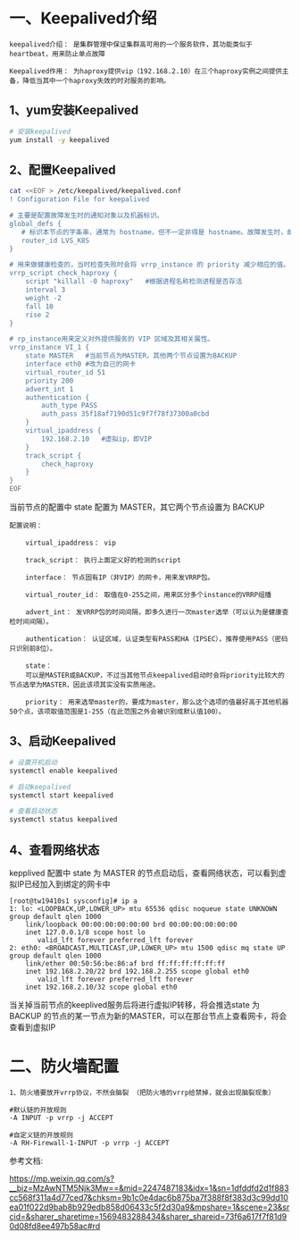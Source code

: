 # 一、Keepalived介绍

    keepalived介绍： 是集群管理中保证集群高可用的一个服务软件，其功能类似于heartbeat，用来防止单点故障

    Keepalived作用： 为haproxy提供vip（192.168.2.10）在三个haproxy实例之间提供主备，降低当其中一个haproxy失效的时对服务的影响。
    
## 1、yum安装Keepalived
```bash
# 安装keepalived
yum install -y keepalived
```

## 2、配置Keepalived
```bash
cat <<EOF > /etc/keepalived/keepalived.conf
! Configuration File for keepalived

# 主要是配置故障发生时的通知对象以及机器标识。
global_defs {
   # 标识本节点的字条串，通常为 hostname，但不一定非得是 hostname。故障发生时，邮件通知会用到。
   router_id LVS_K8S
}

# 用来做健康检查的，当时检查失败时会将 vrrp_instance 的 priority 减少相应的值。
vrrp_script check_haproxy {
    script "killall -0 haproxy"   #根据进程名称检测进程是否存活
    interval 3
    weight -2
    fall 10
    rise 2
}

# rp_instance用来定义对外提供服务的 VIP 区域及其相关属性。
vrrp_instance VI_1 {
    state MASTER   #当前节点为MASTER，其他两个节点设置为BACKUP
    interface eth0 #改为自己的网卡
    virtual_router_id 51
    priority 200
    advert_int 1
    authentication {
        auth_type PASS
        auth_pass 35f18af7190d51c9f7f78f37300a0cbd
    }
    virtual_ipaddress {
        192.168.2.10   #虚拟ip，即VIP
    }
    track_script {
        check_haproxy
    }
}
EOF
```
当前节点的配置中 state 配置为 MASTER，其它两个节点设置为 BACKUP
```
配置说明：

    virtual_ipaddress： vip

    track_script： 执行上面定义好的检测的script

    interface： 节点固有IP（非VIP）的网卡，用来发VRRP包。

    virtual_router_id： 取值在0-255之间，用来区分多个instance的VRRP组播

    advert_int： 发VRRP包的时间间隔，即多久进行一次master选举（可以认为是健康查检时间间隔）。

    authentication： 认证区域，认证类型有PASS和HA（IPSEC），推荐使用PASS（密码只识别前8位）。

    state：
    可以是MASTER或BACKUP，不过当其他节点keepalived启动时会将priority比较大的节点选举为MASTER，因此该项其实没有实质用途。

    priority： 用来选举master的，要成为master，那么这个选项的值最好高于其他机器50个点，该项取值范围是1-255（在此范围之外会被识别成默认值100）。
```

## 3、启动Keepalived

```bash
# 设置开机启动
systemctl enable keepalived

# 启动keepalived
systemctl start keepalived

# 查看启动状态
systemctl status keepalived
```

## 4、查看网络状态

kepplived 配置中 state 为 MASTER 的节点启动后，查看网络状态，可以看到虚拟IP已经加入到绑定的网卡中
```
[root@tw19410s1 sysconfig]# ip a
1: lo: <LOOPBACK,UP,LOWER_UP> mtu 65536 qdisc noqueue state UNKNOWN group default qlen 1000
    link/loopback 00:00:00:00:00:00 brd 00:00:00:00:00:00
    inet 127.0.0.1/8 scope host lo
       valid_lft forever preferred_lft forever
2: eth0: <BROADCAST,MULTICAST,UP,LOWER_UP> mtu 1500 qdisc mq state UP group default qlen 1000
    link/ether 00:50:56:be:86:af brd ff:ff:ff:ff:ff:ff
    inet 192.168.2.20/22 brd 192.168.2.255 scope global eth0
       valid_lft forever preferred_lft forever
    inet 192.168.2.10/32 scope global eth0
```

当关掉当前节点的keeplived服务后将进行虚拟IP转移，将会推选state 为 BACKUP 的节点的某一节点为新的MASTER，可以在那台节点上查看网卡，将会查看到虚拟IP


# 二、防火墙配置

```
1、防火墙要放开vrrp协议，不然会脑裂 （把防火墙的vrrp给禁掉，就会出现脑裂现象）

#默认链的开放规则
-A INPUT -p vrrp -j ACCEPT

#自定义链的开放规则
-A RH-Firewall-1-INPUT -p vrrp -j ACCEPT 
```


参考文档:

https://mp.weixin.qq.com/s?__biz=MzAwNTM5Njk3Mw==&mid=2247487183&idx=1&sn=1dfddfd2d1f883cc568f311a4d77ced7&chksm=9b1c0e4dac6b875ba7f388f8f383d3c99dd10ea01f022d9bab8b929edb858d06433c5f2d30a9&mpshare=1&scene=23&srcid=&sharer_sharetime=1569483288434&sharer_shareid=73f6a617f7f81d90d08fd8ee497b58ac#rd  
